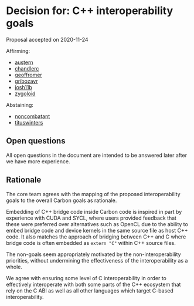 # Decision for: C++ interoperability goals

<!--
Part of the Carbon Language project, under the Apache License v2.0 with LLVM
Exceptions. See /LICENSE for license information.
SPDX-License-Identifier: Apache-2.0 WITH LLVM-exception
-->

Proposal accepted on 2020-11-24

Affirming:

-   [austern](https://github.com/austern)
-   [chandlerc](https://github.com/chandlerc)
-   [geoffromer](https://github.com/geoffromer)
-   [gribozavr](https://github.com/gribozavr)
-   [josh11b](https://github.com/josh11b)
-   [zygoloid](https://github.com/zygoloid)

Abstaining:

-   [noncombatant](https://github.com/noncombatant)
-   [tituswinters](https://github.com/tituswinters)

## Open questions

All open questions in the document are intended to be answered later after we
have more experience.

## Rationale

The core team agrees with the mapping of the proposed interoperability goals to
the overall Carbon goals as rationale.

Embedding of C++ bridge code inside Carbon code is inspired in part by experience with CUDA and SYCL, where users
provided feedback that these were preferred over alternatives such as OpenCL due
to the ability to embed bridge code and device kernels in the same source file as host C++ code. It also matches the
approach of bridging between C++ and C where bridge code is often embedded as
`extern "C"` within C++ source files.

The non-goals seem appropriately motivated by the non-interoperability
priorities, without undermining the effectiveness of the interoperability as a
whole.

We agree with ensuring some level of C interoperability in order to effectively
interoperate with both some parts of the C++ ecosystem that rely on the C ABI as
well as all other languages which target C-based interoperability.

